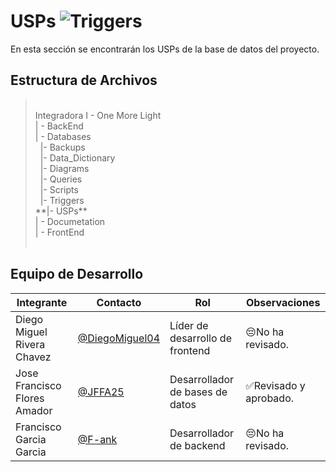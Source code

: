 # USPs  ![Triggers](https://img.shields.io/badge/MySQL-00000F?style=for-the-badge&logo=mysql&logoColor=white)
En esta sección se encontrarán los USPs de la base de datos del proyecto.

## Estructura de Archivos
> <br>
>Integradora I - One More Light<br>
>| - BackEnd<br>
>| - Databases<br>
>&nbsp;&nbsp;|- Backups<br>
>&nbsp;&nbsp;|- Data_Dictionary<br>
>&nbsp;&nbsp;|- Diagrams<br>
>&nbsp;&nbsp;|- Queries<br>
>&nbsp;&nbsp;|- Scripts<br>
>&nbsp;&nbsp;|- Triggers<br>
>**|- USPs**<br>
>| - Documetation<br>
>| - FrontEnd<br>
> <br>

## Equipo de Desarrollo

|Integrante|Contacto|Rol|Observaciones|
|------------|--------|---|---|
|Diego Miguel Rivera Chavez|[@DiegoMiguel04](https://github.com/DiegoMiguel04)|Líder de desarrollo de frontend|😔No ha revisado.|
|Jose Francisco Flores Amador|[@JFFA25](https://github.com/JFFA25)|Desarrollador de bases de datos|✅Revisado y aprobado.|
|Francisco Garcia Garcia|[@F-ank](https://github.com/F-ank)|Desarrollador de backend|😔No ha revisado.|
